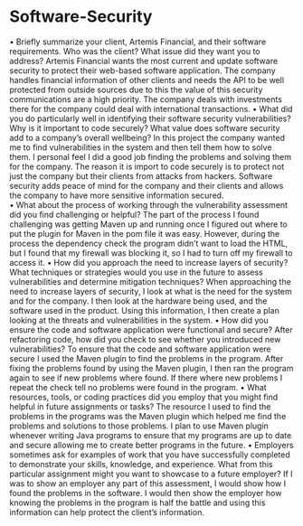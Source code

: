 # Software-Security

•	Briefly summarize your client, Artemis Financial, and their software requirements. Who was the client? What issue did they want you to address?
Artemis Financial wants the most current and update software security to protect their web-based software application. The company handles financial information of other clients and needs the API to be well protected from outside sources due to this the value of this security communications are a high priority. The company deals with investments there for the company could deal with international transactions.
•	What did you do particularly well in identifying their software security vulnerabilities? Why is it important to code securely? What value does software security add to a company’s overall wellbeing?
In this project the company wanted me to find vulnerabilities in the system and then tell them how to solve them. I personal feel I did a good job finding the problems and solving them for the company. The reason it is import to code securely is to protect not just the company but their clients from attacks from hackers. Software security adds peace of mind for the company and their clients and allows the company to have more sensitive information secured.  
•	What about the process of working through the vulnerability assessment did you find challenging or helpful?
The part of the process I found challenging was getting Maven up and running once I figured out where to put the plugin for Maven in the pom file it was easy. However, during the process the dependency check the program didn’t want to load the HTML, but I found that my firewall was blocking it, so I had to turn off my firewall to access it.
•	How did you approach the need to increase layers of security? What techniques or strategies would you use in the future to assess vulnerabilities and determine mitigation techniques?
When approaching the need to increase layers of security, I look at what is the need for the system and for the company. I then look at the hardware being used, and the software used in the product. Using this information, I then create a plan looking at the threats and vulnerabilities in the system. 
•	How did you ensure the code and software application were functional and secure? After refactoring code, how did you check to see whether you introduced new vulnerabilities?
To ensure that the code and software application were secure I used the Maven plugin to find the problems in the program. After fixing the problems found by using the Maven plugin, I then ran the program again to see if new problems where found. If there where new problems I repeat the check tell no problems were found in the program.
•	What resources, tools, or coding practices did you employ that you might find helpful in future assignments or tasks?
The resource I used to find the problems in the programs was the Maven plugin which helped me find the problems and solutions to those problems. I plan to use Maven plugin whenever writing Java programs to ensure that my programs are up to date and secure allowing me to create better programs in the future.
•	Employers sometimes ask for examples of work that you have successfully completed to demonstrate your skills, knowledge, and experience. What from this particular assignment might you want to showcase to a future employer?
If I was to show an employer any part of this assessment, I would show how I found the problems in the software. I would then show the employer how knowing the problems in the program is half the battle and using this information can help protect the client’s information.   
